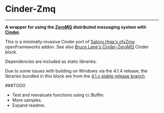 # Cinder-Zmq
---

**A wrapper for using the [ZeroMQ](http://zeromq.org) distributed messaging system with [Cinder](https://libcinder.org).**


This is a minimally-invasive Cinder port of [Satoru Higa's ofxZmq](https://github.com/satoruhiga/ofxZmq) openFrameworks addon. See also [Bruce Lane's Cinder-ZeroMQ](https://github.com/brucelane/Cinder-ZeroMQ) Cinder block.

Dependencies are included as static libraries.

Due to some issues with building on Windows via the 4.1.4 release, the libraries bundled in this block are from the [4.1.x stable release branch](https://github.com/zeromq/zeromq4-1/commit/56b71af22db3232eb57fd72e954e22eeac497b46).

###TODO
- Test and reevaluate functions using ci::Buffer.
- More samples.
- Expand readme.